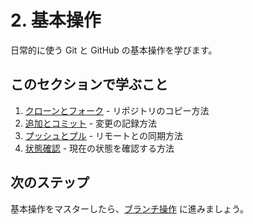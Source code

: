 # 2. 基本操作

日常的に使う Git と GitHub の基本操作を学びます。

## このセクションで学ぶこと

1. [クローンとフォーク](./clone-fork.md) - リポジトリのコピー方法
2. [追加とコミット](./add-commit.md) - 変更の記録方法
3. [プッシュとプル](./push-pull.md) - リモートとの同期方法
4. [状態確認](./status-diff.md) - 現在の状態を確認する方法

## 次のステップ

基本操作をマスターしたら、[ブランチ操作](../03-branches/) に進みましょう。
